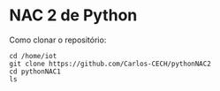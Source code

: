 # NAC 2 de Python



Como clonar o repositório:

    cd /home/iot
    git clone https://github.com/Carlos-CECH/pythonNAC2
    cd pythonNAC1
    ls
